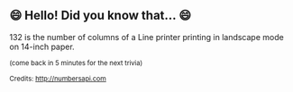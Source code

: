 ## 😄 Hello! Did you know that... 😄
132 is the number of columns of a Line printer printing in landscape mode on 14-inch paper.

<sup>(come back in 5 minutes for the next trivia)</sup>


<sup>Credits: http://numbersapi.com</sup>
